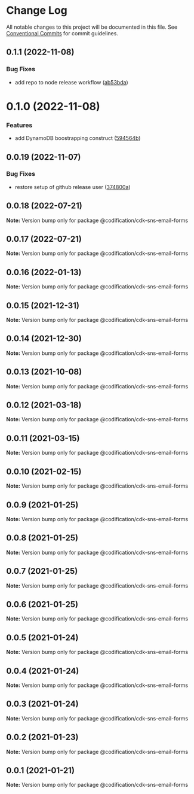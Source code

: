# Change Log

All notable changes to this project will be documented in this file.
See [Conventional Commits](https://conventionalcommits.org) for commit guidelines.

## 0.1.1 (2022-11-08)


### Bug Fixes

* add repo to node release workflow ([ab53bda](https://github.com/CodificationOrg/cdk-constructs/commit/ab53bda49a0afa13b1551a5e49591624fcfc0eb0))





# 0.1.0 (2022-11-08)


### Features

* add DynamoDB boostrapping construct ([594564b](https://github.com/CodificationOrg/cdk-constructs/commit/594564b89a9248abd29a7e20969dcf2dcc3889ae))





## 0.0.19 (2022-11-07)


### Bug Fixes

* restore setup of github release user ([374800a](https://github.com/CodificationOrg/cdk-constructs/commit/374800a8d1e42ba375c460425781cf6c7296a367))





## 0.0.18 (2022-07-21)

**Note:** Version bump only for package @codification/cdk-sns-email-forms





## 0.0.17 (2022-07-21)

**Note:** Version bump only for package @codification/cdk-sns-email-forms





## 0.0.16 (2022-01-13)

**Note:** Version bump only for package @codification/cdk-sns-email-forms





## 0.0.15 (2021-12-31)

**Note:** Version bump only for package @codification/cdk-sns-email-forms





## 0.0.14 (2021-12-30)

**Note:** Version bump only for package @codification/cdk-sns-email-forms





## 0.0.13 (2021-10-08)

**Note:** Version bump only for package @codification/cdk-sns-email-forms





## 0.0.12 (2021-03-18)

**Note:** Version bump only for package @codification/cdk-sns-email-forms





## 0.0.11 (2021-03-15)

**Note:** Version bump only for package @codification/cdk-sns-email-forms





## 0.0.10 (2021-02-15)

**Note:** Version bump only for package @codification/cdk-sns-email-forms





## 0.0.9 (2021-01-25)

**Note:** Version bump only for package @codification/cdk-sns-email-forms





## 0.0.8 (2021-01-25)

**Note:** Version bump only for package @codification/cdk-sns-email-forms





## 0.0.7 (2021-01-25)

**Note:** Version bump only for package @codification/cdk-sns-email-forms





## 0.0.6 (2021-01-25)

**Note:** Version bump only for package @codification/cdk-sns-email-forms





## 0.0.5 (2021-01-24)

**Note:** Version bump only for package @codification/cdk-sns-email-forms





## 0.0.4 (2021-01-24)

**Note:** Version bump only for package @codification/cdk-sns-email-forms





## 0.0.3 (2021-01-24)

**Note:** Version bump only for package @codification/cdk-sns-email-forms





## 0.0.2 (2021-01-23)

**Note:** Version bump only for package @codification/cdk-sns-email-forms





## 0.0.1 (2021-01-21)

**Note:** Version bump only for package @codification/cdk-sns-email-forms
